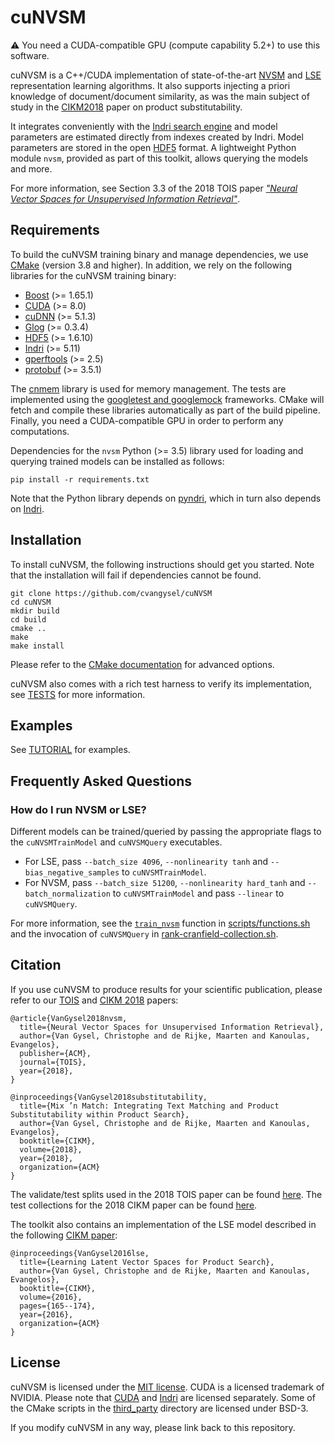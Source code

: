 cuNVSM
======

:warning: You need a CUDA-compatible GPU (compute capability 5.2+) to use this software.

cuNVSM is a C++/CUDA implementation of state-of-the-art [NVSM](https://arxiv.org/abs/1708.02702) and [LSE](https://arxiv.org/pdf/1608.07253.pdf) representation learning algorithms. It also supports injecting a priori knowledge of document/document similarity, as was the main subject of study in the [CIKM2018](https://staff.fnwi.uva.nl/m.derijke/wp-content/papercite-data/pdf/van-gysel-mix-n-match-2018.pdf) paper on product substitutability.

It integrates conveniently with the [Indri search engine](https://www.lemurproject.org/indri.php) and model parameters are estimated directly from indexes created by Indri. Model parameters are stored in the open [HDF5](https://support.hdfgroup.org/HDF5) format. A lightweight Python module `nvsm`, provided as part of this toolkit, allows querying the models and more.

For more information, see Section 3.3 of the 2018 TOIS paper [<i>"Neural Vector Spaces for Unsupervised Information Retrieval"</i>](https://arxiv.org/abs/1708.02702).

Requirements
------------

To build the cuNVSM training binary and manage dependencies, we use [CMake](https://cmake.org/) (version 3.8 and higher). In addition, we rely on the following libraries for the cuNVSM training binary:

   * [Boost](http://www.boost.org) (>= 1.65.1)
   * [CUDA](https://developer.nvidia.com/cuda) (>= 8.0)
   * [cuDNN](https://developer.nvidia.com/cudnn) (>= 5.1.3)
   * [Glog](https://github.com/google/glog) (>= 0.3.4)
   * [HDF5](https://support.hdfgroup.org/HDF5) (>= 1.6.10)
   * [Indri](https://www.lemurproject.org/indri.php) (>= 5.11)
   * [gperftools](https://github.com/gperftools/gperftools) (>= 2.5)
   * [protobuf](https://github.com/google/protobuf) (>= 3.5.1)

The [cnmem](https://github.com/NVIDIA/cnmem) library is used for memory management. The tests are implemented using the [googletest and googlemock](https://github.com/google/googletest) frameworks. CMake will fetch and compile these libraries automatically as part of the build pipeline. Finally, you need a CUDA-compatible GPU in order to perform any computations.

Dependencies for the `nvsm` Python (>= 3.5) library used for loading and querying trained models can be installed as follows:

	pip install -r requirements.txt

Note that the Python library depends on [pyndri](https://github.com/cvangysel/pyndri), which in turn also depends on [Indri](https://www.lemurproject.org/indri.php).

Installation
------------

To install cuNVSM, the following instructions should get you started. Note that the installation will fail if dependencies cannot be found.

	git clone https://github.com/cvangysel/cuNVSM
	cd cuNVSM
	mkdir build
	cd build
	cmake ..
	make
	make install

Please refer to the [CMake documentation](https://cmake.org/documentation) for advanced options.

cuNVSM also comes with a rich test harness to verify its implementation, see [TESTS](TESTS.md) for more information.

Examples
--------

See [TUTORIAL](TUTORIAL.md) for examples.

Frequently Asked Questions
--------------------------

### How do I run NVSM or LSE?

Different models can be trained/queried by passing the appropriate flags to the `cuNVSMTrainModel` and `cuNVSMQuery` executables.

   * For LSE, pass `--batch_size 4096`, `--nonlinearity tanh` and `--bias_negative_samples` to `cuNVSMTrainModel`.
   * For NVSM, pass `--batch_size 51200`, `--nonlinearity hard_tanh` and `--batch_normalization` to `cuNVSMTrainModel` and pass `--linear` to `cuNVSMQuery`.

For more information, see the [`train_nvsm`](scripts/functions.sh#L369) function in [scripts/functions.sh](scripts/functions.sh) and the invocation of `cuNVSMQuery` in [rank-cranfield-collection.sh](rank-cranfield-collection.sh#L173).

Citation
--------

If you use cuNVSM to produce results for your scientific publication, please refer to our [TOIS](https://arxiv.org/abs/1708.02702) and [CIKM 2018](https://staff.fnwi.uva.nl/m.derijke/wp-content/papercite-data/pdf/van-gysel-mix-n-match-2018.pdf) papers:

```
@article{VanGysel2018nvsm,
  title={Neural Vector Spaces for Unsupervised Information Retrieval},
  author={Van Gysel, Christophe and de Rijke, Maarten and Kanoulas, Evangelos},
  publisher={ACM},
  journal={TOIS},
  year={2018},
}

@inproceedings{VanGysel2018substitutability,
  title={Mix ’n Match: Integrating Text Matching and Product Substitutability within Product Search},
  author={Van Gysel, Christophe and de Rijke, Maarten and Kanoulas, Evangelos},
  booktitle={CIKM},
  volume={2018},
  year={2018},
  organization={ACM}
}
```

The validate/test splits used in the 2018 TOIS paper can be found [here](resources/adhoc-splits). The test collections for the 2018 CIKM paper can be found [here](PRODUCT_SUBSTITUTABILITY.md).

The toolkit also contains an implementation of the LSE model described in the following [CIKM paper](https://arxiv.org/pdf/1608.07253.pdf):

```
@inproceedings{VanGysel2016lse,
  title={Learning Latent Vector Spaces for Product Search},
  author={Van Gysel, Christophe and de Rijke, Maarten and Kanoulas, Evangelos},
  booktitle={CIKM},
  volume={2016},
  pages={165--174},
  year={2016},
  organization={ACM}
}
```

License
-------

cuNVSM is licensed under the [MIT license](LICENSE). CUDA is a licensed trademark of NVIDIA. Please note that [CUDA](https://developer.nvidia.com/cuda-zone) and [Indri](http://www.lemurproject.org/indri.php) are licensed separately. Some of the CMake scripts in the [third_party](third_party) directory are licensed under BSD-3.

If you modify cuNVSM in any way, please link back to this repository.
